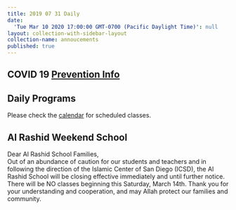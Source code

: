 ```yaml
---
title: 2019 07 31 Daily
date:
  'Tue Mar 10 2020 17:00:00 GMT-0700 (Pacific Daylight Time)': null
layout: collection-with-sidebar-layout
collection-name: annoucements
published: true
---
```


## COVID 19 [Prevention Info](http://www.icsd.org/events/covid-19-prevention-info)

## Daily Programs
Please check the [calendar](http://www.icsd.org/calendar) for scheduled classes.

## Al Rashid Weekend School
Dear Al Rashid School Families,  
Out of an abundance of caution for our students and teachers and in following the direction of the Islamic Center of San Diego (ICSD), the Al Rashid School will be closing effective immediately and until further notice.  There will be NO classes beginning this Saturday, March 14th. Thank you for your understanding and cooperation, and may Allah protect our families and community.
